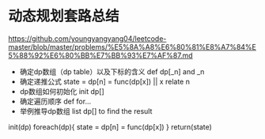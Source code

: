 # 动态规划套路总结

<https://github.com/youngyangyang04/leetcode-master/blob/master/problems/%E5%8A%A8%E6%80%81%E8%A7%84%E5%88%92%E6%80%BB%E7%BB%93%E7%AF%87.md>

- 确定dp数组（dp table）以及下标的含义 def dp[_n] and _n
- 确定递推公式 state = dp[n] = func(dp[x]) || x relate n
- dp数组如何初始化 init dp[]
- 确定遍历顺序 def for...
- 举例推导dp数组 list dp[] to find the result

init(dp)
foreach(dp){
    state = dp[n] = func(dp[x])
}
return(state)
